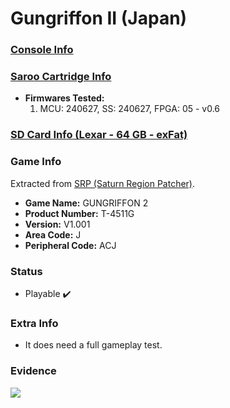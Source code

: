 # Gungriffon II (Japan)

### [Console Info](../../../../Info/Consoles/VA13/README.md)

### [Saroo Cartridge Info](../../../../Info/Cartridges/RetroGameParadiseStore/1.32F/README.md)

- <b>Firmwares Tested:</b>
  1. MCU: 240627, SS: 240627, FPGA: 05 - v0.6

### [SD Card Info (Lexar - 64 GB - exFat)](../../../../Info/SdCards/Lexar/64GB/exfat/README.md)

### Game Info

Extracted from [SRP (Saturn Region Patcher)](https://segaxtreme.net/resources/saturn-region-patcher.81/download).

- <b>Game Name:</b> GUNGRIFFON 2
- <b>Product Number:</b> T-4511G
- <b>Version:</b> V1.001
- <b>Area Code:</b> J
- <b>Peripheral Code:</b> ACJ

### Status

- Playable :heavy_check_mark:

### Extra Info

- It does need a full gameplay test.

### Evidence

[![](https://img.youtube.com/vi/H_DLrdmYBTU/0.jpg)](https://www.youtube.com/watch?v=H_DLrdmYBTU)
